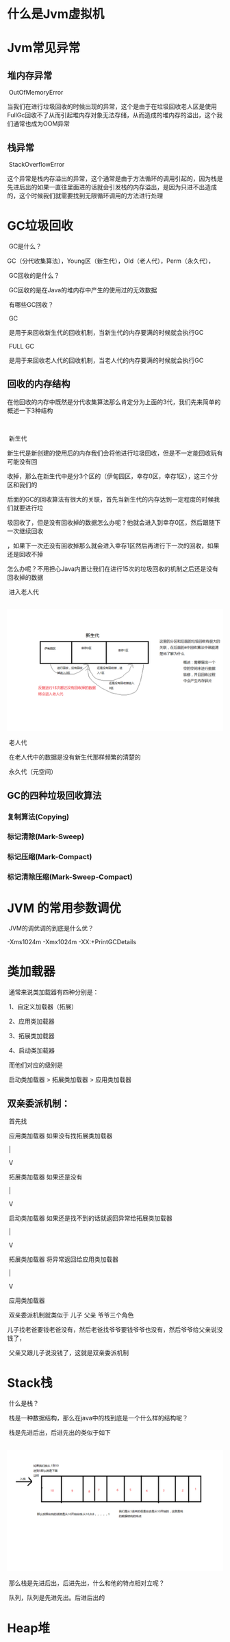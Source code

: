 # 什么是Jvm虚拟机

# Jvm常见异常

## 堆内存异常

​	OutOfMemoryError

​	当我们在进行垃圾回收的时候出现的异常，这个是由于在垃圾回收老人区是使用FullGc回收不了从而引起堆内存对象无法存储，从而造成的堆内存的溢出，这个我们通常也成为OOM异常

## 栈异常

​	StackOverflowError

​	这个异常是栈内存溢出的异常，这个通常是由于方法循环的调用引起的，因为栈是先进后出的如果一直往里面进的话就会引发栈的内存溢出，是因为只进不出造成的，这个时候我们就需要找到无限循环调用的方法进行处理



# GC垃圾回收

​		GC是什么？

​			GC（分代收集算法），Young区（新生代），Old（老人代），Perm（永久代），

​		GC回收的是什么？

​			GC回收的是在Java的堆内存中产生的使用过的无效数据

​		有哪些GC回收？

​			GC    

​				是用于来回收新生代的回收机制，当新生代的内存要满的时候就会执行GC

​			FULL GC

​				是用于来回收老人代的回收机制，当老人代的内存要满的时候就会执行GC

## 回收的内存结构

​		在他回收的内存中既然是分代收集算法那么肯定分为上面的3代，我们先来简单的概述一下3种结构

​		

​			新生代

​				新生代是新创建的使用后的内存我们会将他进行垃圾回收，但是不一定能回收玩有可能没有回

​				收掉，那么在新生代中是分3个区的（伊甸园区，幸存0区，幸存1区），这三个分区和我们的

​				后面的GC的回收算法有很大的关联，首先当新生代的内存达到一定程度的时候我们就要进行垃

​				圾回收了，但是没有回收掉的数据怎么办呢？他就会进入到幸存0区，然后跟随下一次继续回收

​				，如果下一次还没有回收掉那么就会进入幸存1区然后再进行下一次的回收，如果还是回收不掉

​				怎么办呢？不用担心Java内置让我们在进行15次的垃圾回收的机制之后还是没有回收掉的数据

​				进入老人代



​				![](JVM\GC新生代.png)

​			老人代

​				在老人代中的数据是没有新生代那样频繁的清楚的

​			永久代（元空间）

## GC的四种垃圾回收算法

### 		复制算法(Copying)

### 		标记清除(Mark-Sweep)

### 		标记压缩(Mark-Compact)

### 		标记清除压缩(Mark-Sweep-Compact)





# JVM 的常用参数调优

​		JVM的调优调的到底是什么优？

-Xms1024m -Xmx1024m -XX:+PrintGCDetails

# 类加载器

​		通常来说类加载器有四种分别是：

​				1、自定义加载器（拓展）

​				2、应用类加载器

​				3、拓展类加载器

​				4、启动类加载器

​		而他们对应的级别是

​				启动类加载器  >  拓展类加载器  >  应用类加载器

## 		双亲委派机制：

​				首先找

​					应用类加载器    		如果没有找拓展类加载器

​									|

​									V

​					拓展类加载器			如果还是没有

​									|

​									V

​					启动类加载器			如果还是找不到的话就返回异常给拓展类加载器

​									|

​									V

​					拓展类加载器			将异常返回给应用类加载器

​									|

​									V

​								应用类加载器



​					双亲委派机制就类似于    儿子     父亲    爷爷三个角色

​					儿子找老爸要钱老爸没有，然后老爸找爷爷要钱爷爷也没有，然后爷爷给父亲说没钱了，

​					父亲又跟儿子说没钱了，这就是双亲委派机制

# Stack栈

​		什么是栈？

​		栈是一种数据结构，那么在java中的栈到底是一个什么样的结构呢？

​		栈是先进后出，后进先出的类似于如下

​		![](JVM\Stack.png)

​		那么栈是先进后出，后进先出，什么和他的特点相对立呢？

​		队列，队列是先进先出。后进后出的



# Heap堆

​		